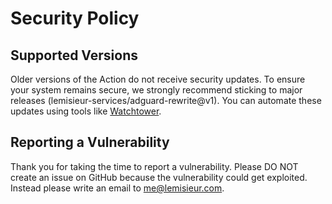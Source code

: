 # Security Policy

## Supported Versions

Older versions of the Action do not receive security updates. To ensure your system remains secure, we strongly recommend sticking to major releases (lemisieur-services/adguard-rewrite@v1). You can automate these updates using tools like [Watchtower](https://github.com/containrrr/watchtower).

## Reporting a Vulnerability

Thank you for taking the time to report a vulnerability. Please DO NOT create an issue on GitHub because the vulnerability could get exploited. Instead please write an email to [me@lemisieur.com](mailto:me@lemisieur.com).
